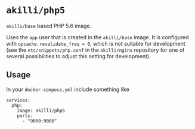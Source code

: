 # `akilli/php5`

`akilli/base` based PHP 5.6 image.

Uses the `app` user that is created in the `akilli/base` image. It is configured with `opcache.revalidate_freq = 0`, which is not suitable for development (see the `etc/snippets/php.conf` in the `akilli/nginx` repository for one of several possibilities to adjust this setting for development).

## Usage

In your `docker-compose.yml` include something like

    services:
      php:
        image: akilli/php5
        ports:
          - "9000:9000"
